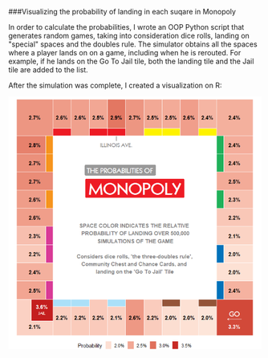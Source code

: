 ###Visualizing the probability of landing in each suqare in Monopoly


In order to calculate the probabilities, I wrote an OOP Python script that generates random games, taking into consideration dice rolls, landing on "special" spaces and the doubles rule. The simulator obtains all the spaces where a player lands on on a game, including when he is rerouted. For example, if he lands on the Go To Jail tile, both the landing tile and the Jail tile are added to the list.

After the simulation was complete, I created a visualization on R:

![](monopoly_probabilities.png)
